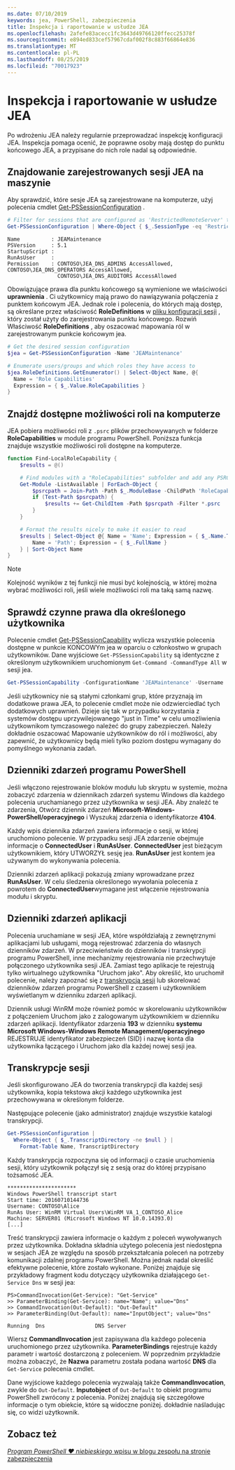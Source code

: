 ```yaml
---
ms.date: 07/10/2019
keywords: jea, PowerShell, zabezpieczenia
title: Inspekcja i raportowanie w usłudze JEA
ms.openlocfilehash: 2afefe83acecc1fc3643d49766120ffecc25378f
ms.sourcegitcommit: e894ed833cef57967cdaf002f8c883f66864e836
ms.translationtype: MT
ms.contentlocale: pl-PL
ms.lasthandoff: 08/25/2019
ms.locfileid: "70017923"
---
```

# <a name="auditing-and-reporting-on-jea"></a>Inspekcja i raportowanie w usłudze JEA

Po wdrożeniu JEA należy regularnie przeprowadzać inspekcję konfiguracji JEA. Inspekcja pomaga ocenić, że poprawne osoby mają dostęp do punktu końcowego JEA, a przypisane do nich role nadal są odpowiednie.

## <a name="find-registered-jea-sessions-on-a-machine"></a>Znajdowanie zarejestrowanych sesji JEA na maszynie

Aby sprawdzić, które sesje JEA są zarejestrowane na komputerze, użyj polecenia cmdlet [Get-PSSessionConfiguration](/powershell/module/microsoft.powershell.core/get-pssessionconfiguration) .

```powershell
# Filter for sessions that are configured as 'RestrictedRemoteServer' to find JEA-like session configurations
Get-PSSessionConfiguration | Where-Object { $_.SessionType -eq 'RestrictedRemoteServer' }
```

```Output
Name          : JEAMaintenance
PSVersion     : 5.1
StartupScript :
RunAsUser     :
Permission    : CONTOSO\JEA_DNS_ADMINS AccessAllowed, CONTOSO\JEA_DNS_OPERATORS AccessAllowed,
                CONTOSO\JEA_DNS_AUDITORS AccessAllowed
```

Obowiązujące prawa dla punktu końcowego są wymienione we właściwości **uprawnienia** . Ci użytkownicy mają prawo do nawiązywania połączenia z punktem końcowym JEA. Jednak role i polecenia, do których mają dostęp, są określane przez właściwość **RoleDefinitions** w [pliku konfiguracji sesji](session-configurations.md) , który został użyty do zarejestrowania punktu końcowego. Rozwiń Właściwość **RoleDefinitions** , aby oszacować mapowania ról w zarejestrowanym punkcie końcowym jea.

```powershell
# Get the desired session configuration
$jea = Get-PSSessionConfiguration -Name 'JEAMaintenance'

# Enumerate users/groups and which roles they have access to
$jea.RoleDefinitions.GetEnumerator() | Select-Object Name, @{
  Name = 'Role Capabilities'
  Expression = { $_.Value.RoleCapabilities }
}
```

## <a name="find-available-role-capabilities-on-the-machine"></a>Znajdź dostępne możliwości roli na komputerze

JEA pobiera możliwości roli z `.psrc` plików przechowywanych w folderze **RoleCapabilities** w module programu PowerShell. Poniższa funkcja znajduje wszystkie możliwości roli dostępne na komputerze.

```powershell
function Find-LocalRoleCapability {
    $results = @()

    # Find modules with a "RoleCapabilities" subfolder and add any PSRC files to the result set
    Get-Module -ListAvailable | ForEach-Object {
        $psrcpath = Join-Path -Path $_.ModuleBase -ChildPath 'RoleCapabilities'
        if (Test-Path $psrcpath) {
            $results += Get-ChildItem -Path $psrcpath -Filter *.psrc
        }
    }

    # Format the results nicely to make it easier to read
    $results | Select-Object @{ Name = 'Name'; Expression = { $_.Name.TrimEnd('.psrc') }}, @{
        Name = 'Path'; Expression = { $_.FullName }
    } | Sort-Object Name
}
```

> [!NOTE]
> Kolejność wyników z tej funkcji nie musi być kolejnością, w której można wybrać możliwości roli, jeśli wiele możliwości roli ma taką samą nazwę.

## <a name="check-effective-rights-for-a-specific-user"></a>Sprawdź czynne prawa dla określonego użytkownika

Polecenie cmdlet [Get-PSSessionCapability](/powershell/module/microsoft.powershell.core/Get-PSSessionCapability) wylicza wszystkie polecenia dostępne w punkcie KOŃCOWYm jea w oparciu o członkostwo w grupach użytkowników.
Dane wyjściowe `Get-PSSessionCapability` są identyczne z określonym użytkownikiem uruchomionym `Get-Command -CommandType All` w sesji jea.

```powershell
Get-PSSessionCapability -ConfigurationName 'JEAMaintenance' -Username 'CONTOSO\Alice'
```

Jeśli użytkownicy nie są stałymi członkami grup, które przyznają im dodatkowe prawa JEA, to polecenie cmdlet może nie odzwierciedlać tych dodatkowych uprawnień. Dzieje się tak w przypadku korzystania z systemów dostępu uprzywilejowanego "just in Time" w celu umożliwienia użytkownikom tymczasowego należeć do grupy zabezpieczeń. Należy dokładnie oszacować Mapowanie użytkowników do ról i możliwości, aby zapewnić, że użytkownicy będą mieli tylko poziom dostępu wymagany do pomyślnego wykonania zadań.

## <a name="powershell-event-logs"></a>Dzienniki zdarzeń programu PowerShell

Jeśli włączono rejestrowanie bloków modułu lub skryptu w systemie, można zobaczyć zdarzenia w dziennikach zdarzeń systemu Windows dla każdego polecenia uruchamianego przez użytkownika w sesji JEA. Aby znaleźć te zdarzenia, Otwórz dziennik zdarzeń **Microsoft-Windows-PowerShell/operacyjnego** i Wyszukaj zdarzenia o identyfikatorze **4104**.

Każdy wpis dziennika zdarzeń zawiera informacje o sesji, w której uruchomiono polecenie. W przypadku sesji JEA zdarzenie obejmuje informacje o **ConnectedUser** i **RunAsUser**. **ConnectedUser** jest bieżącym użytkownikiem, który UTWORZYŁ sesję jea. **RunAsUser** jest kontem jea używanym do wykonywania polecenia.

Dzienniki zdarzeń aplikacji pokazują zmiany wprowadzane przez **RunAsUser**. W celu śledzenia określonego wywołania polecenia z powrotem do **ConnectedUser**wymagane jest włączenie rejestrowania modułu i skryptu.

## <a name="application-event-logs"></a>Dzienniki zdarzeń aplikacji

Polecenia uruchamiane w sesji JEA, które współdziałają z zewnętrznymi aplikacjami lub usługami, mogą rejestrować zdarzenia do własnych dzienników zdarzeń. W przeciwieństwie do dzienników i transkrypcji programu PowerShell, inne mechanizmy rejestrowania nie przechwytuje połączonego użytkownika sesji JEA. Zamiast tego aplikacje te rejestrują tylko wirtualnego użytkownika "Uruchom jako".
Aby określić, kto uruchomił polecenie, należy zapoznać się z [transkrypcją sesji](#session-transcripts) lub skorelować dzienników zdarzeń programu PowerShell z czasem i użytkownikiem wyświetlanym w dzienniku zdarzeń aplikacji.

Dziennik usługi WinRM może również pomóc w skorelowaniu użytkowników z połączeniem Uruchom jako z zalogowanym użytkownikiem w dzienniku zdarzeń aplikacji. Identyfikator zdarzenia **193** w dzienniku **systemu Microsoft Windows-Windows Remote Management/operacyjnego** REJESTRUJE identyfikator zabezpieczeń (SID) i nazwę konta dla użytkownika łączącego i Uruchom jako dla każdej nowej sesji jea.

## <a name="session-transcripts"></a>Transkrypcje sesji

Jeśli skonfigurowano JEA do tworzenia transkrypcji dla każdej sesji użytkownika, kopia tekstowa akcji każdego użytkownika jest przechowywana w określonym folderze.

Następujące polecenie (jako administrator) znajduje wszystkie katalogi transkrypcji.

```powershell
Get-PSSessionConfiguration |
  Where-Object { $_.TranscriptDirectory -ne $null } |
    Format-Table Name, TranscriptDirectory
```

Każdy transkrypcja rozpoczyna się od informacji o czasie uruchomienia sesji, który użytkownik połączył się z sesją oraz do której przypisano tożsamość JEA.

```
**********************
Windows PowerShell transcript start
Start time: 20160710144736
Username: CONTOSO\Alice
RunAs User: WinRM Virtual Users\WinRM VA_1_CONTOSO_Alice
Machine: SERVER01 (Microsoft Windows NT 10.0.14393.0)
[...]
```

Treść transkrypcji zawiera informacje o każdym z poleceń wywoływanych przez użytkownika. Dokładna składnia użytego polecenia jest niedostępna w sesjach JEA ze względu na sposób przekształcania poleceń na potrzeby komunikacji zdalnej programu PowerShell. Można jednak nadal określić efektywne polecenie, które zostało wykonane. Poniżej znajduje się przykładowy fragment kodu dotyczący użytkownika działającego `Get-Service Dns` w sesji jea:

```
PS>CommandInvocation(Get-Service): "Get-Service"
>> ParameterBinding(Get-Service): name="Name"; value="Dns"
>> CommandInvocation(Out-Default): "Out-Default"
>> ParameterBinding(Out-Default): name="InputObject"; value="Dns"

Running  Dns                DNS Server
```

Wiersz **CommandInvocation** jest zapisywana dla każdego polecenia uruchomionego przez użytkownika. **ParameterBindings** rejestruje każdy parametr i wartość dostarczoną z poleceniem. W poprzednim przykładzie można zobaczyć, że **Nazwa** parametru została podana wartość **DNS** dla `Get-Service` polecenia cmdlet.

Dane wyjściowe każdego polecenia wyzwalają także **CommandInvocation**, zwykle do `Out-Default`. **Inputobject** of `Out-Default` to obiekt programu PowerShell zwrócony z polecenia. Poniżej znajdują się szczegółowe informacje o tym obiekcie, które są widoczne poniżej. dokładnie naśladując się, co widzi użytkownik.

## <a name="see-also"></a>Zobacz też

[*Program PowerShell ♥ niebieskiego* wpisu w blogu zespołu na stronie zabezpieczenia](https://devblogs.microsoft.com/powershell/powershell-the-blue-team/)
